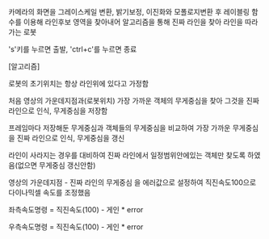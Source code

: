 카메라의 화면을 그레이스케일 변환, 밝기보정, 이진화와 모폴로지변환 후 레이블링 함수를 이용해 라인후보 영역을 찾아내어 알고리즘을 통해 진짜 라인을 찾아 라인을 따라가는 로봇

's'키를 누르면 출발, 'ctrl+c'를 누르면 종료

[알고리즘] 

로봇의 초기위치는 항상 라인위에 있다고 가정함 

처음 영상의 가운데지점과(로봇위치) 가장 가까운 객체의 무게중심을 찾아 그것을 진짜 라인으로 인식, 무게중심을 저장함

프레임마다 저장해둔 무게중심과 객체들의 무게중심을 비교하여 가장 가까운 무게중심을 진짜 라인으로 인식, 무게중심을 갱신 

라인이 사라지는 경우를 대비하여 진짜 라인에서 일정범위안에있는 객체만 찾도록 하였음(없으면 무게중심 갱신안함)

영상의 가운데지점 - 진짜 라인의 무게중심 을 에러값으로 설정하여 직진속도100으로 다이나믹셀 속도를 조정했음 

좌측속도명령 = 직진속도(100) - 게인 * error 

우측속도명령 = 직진속도(100) - 게인 * error

